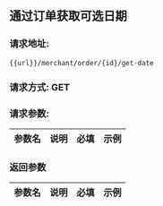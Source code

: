 ## 通过订单获取可选日期
### 请求地址:
```
{{url}}/merchant/order/{id}/get-date
```
### 请求方式: GET  
### 请求参数:  

|参数名|说明|必填|示例|  
 |---|---|---|---|  
### 返回参数  

|参数名|说明|必填|示例|  
 |---|---|---|---|  
